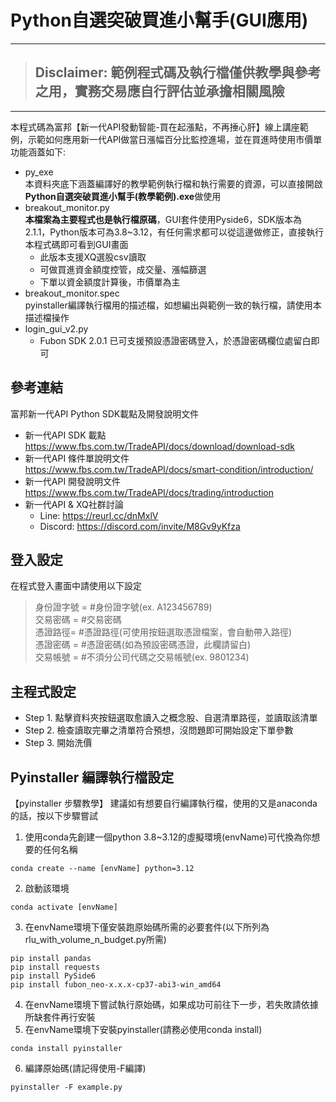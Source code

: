 # Python自選突破買進小幫手(GUI應用)

---
> ## **Disclaimer: 範例程式碼及執行檔僅供教學與參考之用，實務交易應自行評估並承擔相關風險**
> 
---

本程式碼為富邦【新一代API發動智能-買在起漲點，不再捶心肝】線上講座範例，示範如何應用新一代API做當日漲幅百分比監控進場，並在買進時使用市價單<br> 
功能涵蓋如下:
* py_exe<br>
  本資料夾底下涵蓋編譯好的教學範例執行檔和執行需要的資源，可以直接開啟**Python自選突破買進小幫手(教學範例).exe**做使用
* breakout_monitor.py<br>
  **本檔案為主要程式也是執行檔原碼**，GUI套件使用Pyside6，SDK版本為2.1.1，Python版本可為3.8~3.12，有任何需求都可以從這邊做修正，直接執行本程式碼即可看到GUI畫面
  * 此版本支援XQ選股csv讀取
  * 可做買進資金額度控管，成交量、漲幅篩選
  * 下單以資金額度計算後，市價單為主
* breakout_monitor.spec<br>
  pyinstaller編譯執行檔用的描述檔，如想編出與範例一致的執行檔，請使用本描述檔操作
* login_gui_v2.py<br>
  * Fubon SDK 2.0.1 已可支援預設憑證密碼登入，於憑證密碼欄位處留白即可
     
## 參考連結
富邦新一代API Python SDK載點及開發說明文件
* 新一代API SDK 載點<br>
https://www.fbs.com.tw/TradeAPI/docs/download/download-sdk
* 新一代API 條件單說明文件<br>
https://www.fbs.com.tw/TradeAPI/docs/smart-condition/introduction/
* 新一代API 開發說明文件<br>
https://www.fbs.com.tw/TradeAPI/docs/trading/introduction 
* 新一代API & XQ社群討論<br>
  * Line: https://reurl.cc/dnMxlV
  * Discord: https://discord.com/invite/M8Gv9yKfza

## 登入設定
在程式登入畫面中請使用以下設定
> 身份證字號 = #身份證字號(ex. A123456789)<br>
> 交易密碼 = #交易密碼<br>
> 憑證路徑= #憑證路徑(可使用按鈕選取憑證檔案，會自動帶入路徑)<br>
> 憑證密碼 = #憑證密碼(如為預設密碼憑證，此欄請留白)<br>
> 交易帳號 = #不須分公司代碼之交易帳號(ex. 9801234)<br>

## 主程式設定
* Step 1. 點擊資料夾按鈕選取愈讀入之概念股、自選清單路徑，並讀取該清單
* Step 2. 檢查讀取完畢之清單符合預想，沒問題即可開始設定下單參數
* Step 3. 開始洗價

## Pyinstaller 編譯執行檔設定
【pyinstaller 步驟教學】
建議如有想要自行編譯執行檔，使用的又是anaconda的話，按以下步驟嘗試
1. 使用conda先創建一個python 3.8~3.12的虛擬環境(envName)可代換為你想要的任何名稱
```
conda create --name [envName] python=3.12
```
2. 啟動該環境
```
conda activate [envName]
```
3. 在envName環境下僅安裝跑原始碼所需的必要套件(以下所列為rlu_with_volume_n_budget.py所需)
```
pip install pandas
pip install requests
pip install PySide6
pip install fubon_neo-x.x.x-cp37-abi3-win_amd64
```
4. 在envName環境下嘗試執行原始碼，如果成功可前往下一步，若失敗請依據所缺套件再行安裝
5. 在envName環境下安裝pyinstaller(請務必使用conda install)
```
conda install pyinstaller
```
6. 編譯原始碼(請記得使用-F編譯)
```
pyinstaller -F example.py
```

